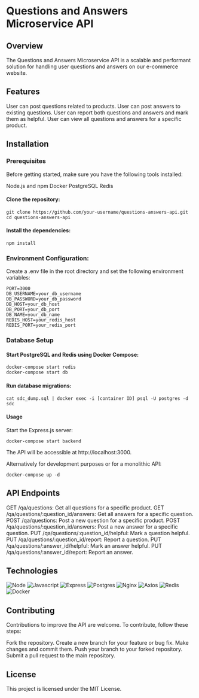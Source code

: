 # Questions and Answers Microservice API

## Overview

The Questions and Answers Microservice API is a scalable and performant solution for handling user questions and answers on our e-commerce website.

## Features

User can post questions related to products.
User can post answers to existing questions.
User can report both questions and answers and mark them as helpful.
User can view all questions and answers for a specific product.

## Installation

### Prerequisites

Before getting started, make sure you have the following tools installed:

Node.js and npm
Docker
PostgreSQL
Redis

#### Clone the repository:
```
git clone https://github.com/your-username/questions-answers-api.git
cd questions-answers-api
```

#### Install the dependencies:
```npm install```

### Environment Configuration:
Create a .env file in the root directory and set the following environment variables:
```
PORT=3000
DB_USERNAME=your_db_username
DB_PASSWORD=your_db_password
DB_HOST=your_db_host
DB_PORT=your_db_port
DB_NAME=your_db_name
REDIS_HOST=your_redis_host
REDIS_PORT=your_redis_port
```

### Database Setup

#### Start PostgreSQL and Redis using Docker Compose:
```
docker-compose start redis
docker-compose start db
```

#### Run database migrations:
```cat sdc_dump.sql | docker exec -i [container ID] psql -U postgres -d sdc```

#### Usage

Start the Express.js server:
```
docker-compose start backend
```
The API will be accessible at http://localhost:3000.

Alternatively for development purposes or for a monolithic API:
```
docker-compose up -d
```

## API Endpoints

GET /qa/questions: Get all questions for a specific product.
GET /qa/questions/:question_id/answers: Get all answers for a specific question.
POST /qa/questions: Post a new question for a specific product.
POST /qa/questions/:question_id/answers: Post a new answer for a specific question.
PUT /qa/questions/:question_id/helpful: Mark a question helpful.
PUT /qa/questions/:question_id/report: Report a question.
PUT /qa/questions/:answer_id/helpful: Mark an answer helpful.
PUT /qa/questions/:answer_id/report: Report an answer.

## Technologies

![Node](https://img.shields.io/badge/Node.js-43853D?style=for-the-badge&logo=node.js&logoColor=white)
![Javascript](https://img.shields.io/badge/JavaScript-F7DF1E?style=for-the-badge&logo=javascript&logoColor=323330)
![Express](https://img.shields.io/badge/Express.js-808080?style=for-the-badge&logo=express&logoColor=00ff00)
![Postgres](https://img.shields.io/badge/postgres-%23316192.svg?style=for-the-badge&logo=postgresql&logoColor=white)
![Nginx](https://img.shields.io/badge/nginx-%23009639.svg?style=for-the-badge&logo=nginx&logoColor=white)
![Axios](https://img.shields.io/badge/Axios-5A29E4?logo=axios&logoColor=fff&style=for-the-badge)
![Redis](https://img.shields.io/badge/redis-%23DD0031.svg?style=for-the-badge&logo=redis&logoColor=white)
![Docker](https://img.shields.io/badge/docker-%230db7ed.svg?style=for-the-badge&logo=docker&logoColor=white)

## Contributing

Contributions to improve the API are welcome. To contribute, follow these steps:

Fork the repository.
Create a new branch for your feature or bug fix.
Make changes and commit them.
Push your branch to your forked repository.
Submit a pull request to the main repository.

## License

This project is licensed under the MIT License.